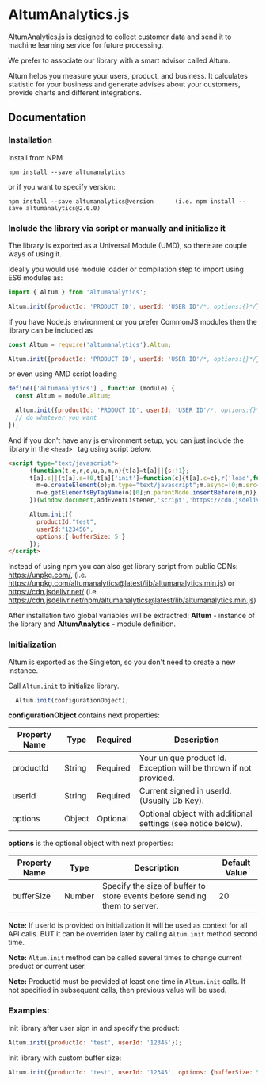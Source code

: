 # AltumAnalytics.js

AltumAnalytics.js is designed to collect customer data and send it to machine learning service for future processing.

We prefer to associate our library with a smart advisor called Altum.

Altum helps you measure your users, product, and business. It calculates statistic for your business and generate advises about your customers, provide charts and different integrations.

## Documentation

### Installation

Install from NPM

```
npm install --save altumanalytics
```

or if you want to specify version:

```
npm install --save altumanalytics@version      (i.e. npm install --save altumanalytics@2.0.0)
```

### Include the library via script or manually and initialize it

The library is exported as a Universal Module (UMD), so there are couple ways of using it.

Ideally you would use module loader or compilation step to import using ES6 modules as:

```javascript
import { Altum } from 'altumanalytics';

Altum.init({productId: 'PRODUCT ID', userId: 'USER ID'/*, options:{}*/});
```

If you have Node.js environment or you prefer CommonJS modules then the library can be included as

```javascript
const Altum = require('altumanalytics').Altum;

Altum.init({productId: 'PRODUCT ID', userId: 'USER ID'/*, options:{}*/});
```

or even using AMD script loading

```javascript
define(['altumanalytics'] , function (module) {
  const Altum = module.Altum;

  Altum.init({productId: 'PRODUCT ID', userId: 'USER ID'/*, options:{}*/});
  // do whatever you want
});
```

And if you don't have any js environment setup, you can just include the library
in the ```<head> ``` tag using script below.

```html
<script type="text/javascript">
      (function(t,e,r,o,u,a,m,n){t[a]=t[a]||{s:!1};
      t[a].s||(t[a].s=!0,t[a]['init']=function(c){t[a].c=c},r('load',function(){
        m=e.createElement(o);m.type="text/javascript";m.async=!0;m.src=u;
        n=e.getElementsByTagName(o)[0];n.parentNode.insertBefore(m,n)},!1));
      })(window,document,addEventListener,'script','https://cdn.jsdelivr.net/npm/altumanalytics@latest/lib/altumanalytics.min.js','Altum');

      Altum.init({
        productId:"test",
        userId:"123456",
        options:{ bufferSize: 5 }
      });
</script>

```

Instead of using npm you can also get library script from public CDNs:
https://unpkg.com/, (i.e. https://unpkg.com/altumanalytics@latest/lib/altumanalytics.min.js)
or
https://cdn.jsdelivr.net/ (i.e. https://cdn.jsdelivr.net/npm/altumanalytics@latest/lib/altumanalytics.min.js)


After installation two global variables will be extractred:
<b>Altum</b> - instance of the library and <b>AltumAnalytics</b> - module definition.

### Initialization

Altum is exported as the Singleton, so you don't need to create a new instance.

Call ```Altum.init``` to initialize library.

```javascript
  Altum.init(configurationObject);
```

<b>configurationObject</b> contains next properties:

| Property Name | Type  |  Required | Description
|-------------------|-----------------|--------------|--------------|
| productId  | String | Required | Your unique product Id. Exception will be thrown if not provided.|
| userId  | String | Required | Current signed in userId. (Usually Db Key).|
| options  | Object | Optional | Optional object with additional settings (see notice below).|


<b>options</b> is the optional object with next properties:

| Property Name | Type  |  Description | Default Value
|-------------------|-----------------|--------------|--------------|
| bufferSize  | Number | Specify the size of buffer to store events before sending them to server. | 20 |

<b>Note:</b> If userId is provided on initialization it will be used as context for all API calls.
BUT it can be overriden later by calling ```Altum.init``` method second time.

<b>Note:</b> ```Altum.init``` method can be called several times to change current product or current user.

<b>Note:</b> ProductId must be provided at least one time in ```Altum.init``` calls. If not specified in subsequent calls, then previous value will be used.

### Examples:

Init library after user sign in and specify the product:

```javascript
Altum.init({productId: 'test', userId: '12345'});
```

Init library with custom buffer size:

```javascript
Altum.init({productId: 'test', userId: '12345', options: {bufferSize: 5}});
```
